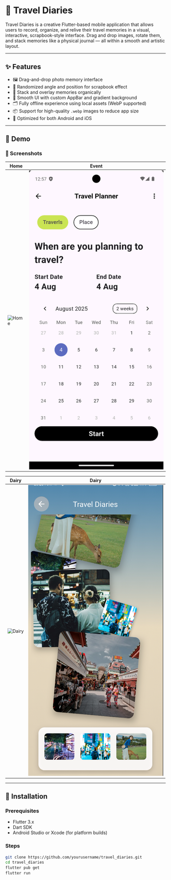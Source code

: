 # 🧳 Travel Diaries

Travel Diaries is a creative Flutter-based mobile application that allows users to record, organize, and relive their travel memories in a visual, interactive, scrapbook-style interface. Drag and drop images, rotate them, and stack memories like a physical journal — all within a smooth and artistic layout.

---

## ✨ Features

- 🖼️ Drag-and-drop photo memory interface
- 🔄 Randomized angle and position for scrapbook effect
- 🎨 Stack and overlay memories organically
- 🧭 Smooth UI with custom AppBar and gradient background
- 🗂️ Fully offline experience using local assets (WebP supported)
- 📦 Support for high-quality `.webp` images to reduce app size
- 📱 Optimized for both Android and iOS

---

## 🎥 Demo

### 📸 Screenshots

|Home | Event |
|-----------------|----------------|
| ![Home](assets/images/ss1) | ![Event](assets/images/ss2.png) |

|Dairy | Dairy |
|-----------------|----------------|
| ![Dairy](assets/images/ss2) | ![Dairy1](assets/images/ss4.png) |


<!-- ### 🎬 Video Walkthrough

https://user-images.githubusercontent.com/your-username/your-demo-video.mp4 -->


---

## 🚀 Installation

### Prerequisites

- Flutter 3.x
- Dart SDK
- Android Studio or Xcode (for platform builds)

### Steps

```bash
git clone https://github.com/yourusername/travel_diaries.git
cd travel_diaries
flutter pub get
flutter run
